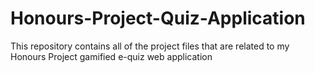 # Honours-Project-Quiz-Application
This repository contains all of the project files that are related to my Honours Project gamified e-quiz web application
